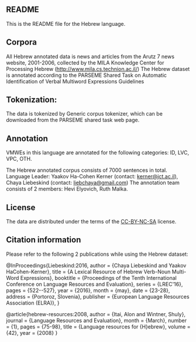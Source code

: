 README
------
This is the README file for the Hebrew language.


Corpora
-------
All Hebrew annotated data is news and articles from the Arutz 7 news website, 2001-2006, collected by the MILA Knowledge Center for Processing Hebrew (http://www.mila.cs.technion.ac.il/)
The Hebrew dataset is annotated according to the PARSEME Shared Task on Automatic Identification of Verbal Multiword Expressions Guidelines
 


Tokenization: 
------------
The data is tokenized by Generic corpus tokenizer, which can be downloaded from the PARSEME shared task web page.


Annotation
----------
VMWEs in this language are annotated for the following categories: ID, LVC, VPC, OTH.

The Hebrew annotated corpus consists of 7000 sentences in total.
Language Leader: Yaakov Ha-Cohen Kerner (contact: kerner@jct.ac.il), Chaya Liebeskind (contact: liebchaya@gmail.com)
The annotation team consists of 2 members:  Hevi Elyovich, Ruth Malka.

License
----------
The data are distributed under the terms of the [CC-BY-NC-SA](https://creativecommons.org/licenses/by-nc-sa/4.0/) license.

Citation information
----------
Please refer to the following 2 publications while using the Hebrew dataset:

@InProceedings{Liebeskind:2016,
  author = {Chaya Liebeskind and Yaakov HaCohen-Kerner},
  title = {A Lexical Resource of Hebrew Verb-Noun Multi-Word Expressions},
  booktitle = {Proceedings of the Tenth International Conference on Language Resources and Evaluation},
  series  = {LREC'16},
  pages = {522--527},
  year = {2016},
  month = {may},
  date = {23-28},
  address = {Portoroz, Slovenia},
  publisher = {European Language Resources Association (ELRA)},
 }

@article{hebrew-resources:2008,
	author = {Itai, Alon and Wintner, Shuly},
	journal = {Language Resources and Evaluation},
	month = {March},
	number = {1},
	pages = {75-98},
	title = {Language resources for {H}ebrew},
	volume = {42},
	year = {2008}
}

